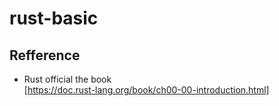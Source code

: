 # rust-basic

## Refference
- Rust official the book  
[https://doc.rust-lang.org/book/ch00-00-introduction.html]
